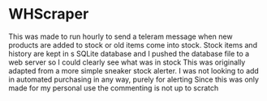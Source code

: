 # WHScraper
This was made to run hourly to send a teleram message when new products are added to stock or old items come into stock. Stock items and history are kept in s SQLite database and I pushed the database file to a web server so I could clearly see what was in stock
This was originally adapted from a more simple sneaker stock alerter. I was not looking to add in automated purchasing in any way, purely for alerting
Since this was only made for my personal use the commenting is not up to scratch
